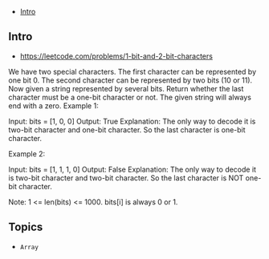 - [Intro](#intro)

## Intro

- https://leetcode.com/problems/1-bit-and-2-bit-characters

We have two special characters. The first character can be represented by one bit 0. The second character can be represented by two bits (10 or 11).  
Now given a string represented by several bits. Return whether the last character must be a one-bit character or not. The given string will always end with a zero.
Example 1:

Input: 
bits = [1, 0, 0]
Output: True
Explanation: 
The only way to decode it is two-bit character and one-bit character. So the last character is one-bit character.

Example 2:

Input: 
bits = [1, 1, 1, 0]
Output: False
Explanation: 
The only way to decode it is two-bit character and two-bit character. So the last character is NOT one-bit character.

Note:
1 <= len(bits) <= 1000.
bits[i] is always 0 or 1.


## Topics

- `Array`


